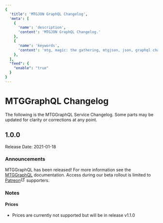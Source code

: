 ```yaml
---
{
  'title': 'MTGJON GraphQL Changelog',
  'meta': [
    {
      'name': 'description',
      'content': 'MTGJON GraphQL Changelog.'
    },
    {
      'name': 'keywords',
      'content': 'mtg, magic: the gathering, mtgjson, json, graphql changelog, changelog',
    },
  ],
  "feed": {
    "enable": "true"
  }
}
---
```


# MTGGraphQL Changelog
The following is the MTGGraphQL Service Changelog. Some parts may be updated for clarity or corrections at any point.

## 1.0.0
Release Date: 2021-01-18

### Announcements
MTGGraphQL has been released! For more information see the [MTGGraphQL](/mtggraphql) documentation. Access during our beta rollout is limited to <a href="https://www.patreon.com/MTGJSON" class="link-inline-image patreon" target="_blank" rel="noreferrer noopener">Patreon<svg xmlns="http://www.w3.org/2000/svg" aria-hidden="true" x="0px" y="0px" viewBox="0 0 100 100" width="15" height="15" class="icon outbound"><path fill="currentColor" d="M18.8,85.1h56l0,0c2.2,0,4-1.8,4-4v-32h-8v28h-48v-48h28v-8h-32l0,0c-2.2,0-4,1.8-4,4v56C14.8,83.3,16.6,85.1,18.8,85.1z"></path> <polygon fill="currentColor" points="45.7,48.7 51.3,54.3 77.2,28.5 77.2,37.2 85.2,37.2 85.2,14.9 62.8,14.9 62.8,22.9 71.5,22.9"></polygon></svg></a> supporters.

### Notes
#### Prices
 - Prices are currently not supported but will be in release v1.1.0
